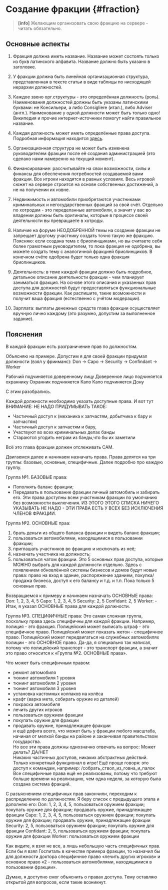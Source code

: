 # Создание фракции {#fraction}

> **[info]** Желающим организовать свою фракцию на сервере - читать обязательно.

## Основные аспекты

1. Фракция должна иметь название. Название может состоять только из букв латинского алфавита. Название должно быть указано в заголовке.

2. У фракции должна быть линейная организационная структура, представленная в тексте статьи в виде таблицы по нисходящей иерархии должностей.

3. Каждое звено орг.структуры - это определённая должность (роль). Наименования должностей должны быть указаны латинскими буквами: не Консильери, а либо Consigliere (итал.), либо Adviser (англ.). Наименование у одной должности может быть только одно! Википедия и прочие интернет-источники помогут найти правильное название.

4. Каждая должность может иметь определённые права доступа. Подробная информация находится [здесь](/dopinfo/createfraction.md).

5. Организационная структура не может быть изменена руководителем фракции после её создания администрацией (это сделано нами намеренно на текущий момент).

6. Финансирование: рассчитывайте на свои возможности, силы и финансы для обеспечения потребностей создаваемой вами фракции. Все игроки находятся в равных условиях. Весь игровой сюжет на сервере строится на основе собственных достижений, а не на получении их извне.

7. Недвижимость и автомобили приобретаются участниками криминальных и негосударственных фракций за свой счёт. Отдельно по хотродам - это переделанные автомобили, а значит у вас во владении должны быть оригиналы, которые в процессе своей деятельности вы превращаете в хотроды.

8. Наличие на форуме НЕОДОБРЕННОЙ темы на создание фракции не запрещает другому участнику создать точно такую же фракцию. Поясняю: если создана тема с бриолинщиками, но вы считаете себя более грамотным руководителем, то пока фракция не одобрена, вы можете создать тему с аналогичной фракцией бриолинщиков. В конечном счёте одобрена будет только одна фракция бриолинщиков.

9. Деятельность: в теме каждой фракции должно быть подробное, детальное описание деятельности фракции - чем планирует заниматься фракция. На основе этого описания и указанных прав доступа для должностей будут предоставляться функциональные возможности фракции. Как распишите, такие возможности и получит ваша фракция (естественно с учётом модерации).

10. Зарплата: выплаты денежных средств глава фракции осуществляет вручную лично каждому (это разумно, допустим за выполненное задание).

## Пояснения

В каждой фракции есть разграничение прав по должностям.

Объясняю на примере. Допустим я для своей фракции придумал должности (взял у фрииманс): Don -> Capo -> Security -> Confindant -> Worker

Рабочий подчиняется доверенному лицу
Доверенное лицо подчиняется охраннику
Охранник подчиняется Капо
Капо подчиняется Дону

С этим разобрались.

Каждой должности необходимо указать доступные права. И вот тут ВНИМАНИЕ:
НЕ НАДО ПРИДУМЫВАТЬ ТАКОЕ:
- Частичный доступ к (механика к запчастям, добытчика к бару и запчастям)
- Частичный доступ к запчастям и бару,
- Участвуют во всех криминальных делах банды
- Стараются угодить неграм из банды,что бы их заметили

Всё это глава фракции должен отслеживать САМ.

Двигаемся далее и начинаем назначать права.
Права делятся на три группы: базовые, основные, специфичные. Далее подробно про каждую группу.

Группа №1. БАЗОВЫЕ права:
- Пополнять баланс фракции;
- Передавать в пользование фракции личный автомобиль и забирать его.
Эти права доступны всем участникам фракции по умолчанию без возможности выключения. ИЗ ЭТОГО ЭТОГО СПИСКА НИЧЕГО УКАЗЫВАТЬ НЕ НАДО - ЭТИ ПРАВА ЕСТЬ У ВСЕХ БЕЗ ИСКЛЮЧЕНИЯ ЧЛЕНОВ ФРАКЦИИ.

Группа №2. ОСНОВНЫЕ праа:
1. брать деньги из общего баланса фракции и видеть баланс фракции;
2. пользоваться автомобилями, находящимися в пользовании фракции;
3. приглашать участников во фракцию и исключать из неё;
4. назначать участника на должность;
5. пользоваться чатом фракции.
Это 5 основных прав доступа, которые МОЖНО выбрать для каждой должности отдельно.
Здесь с появлением обновлённой системы бизнесов и домов будут новые права: право на вход в здание, распоряжение зданием, покупка/продажа бизнеса, доступ к его балансу и т.д. и т.п.
Пока только 5 основных прав.

Возвращаемся к примеру и начинаем назначать ОСНОВНЫЕ права:
Don: 1, 2, 3, 4, 5
Capo: 1, 2, 3, 4, 5
Security: 2, 5
Confidant: 2, 5
Worker: -
Итак, я указал ОСНОВНЫЕ права для каждой должности.

Группа №3. СПЕЦИФИЧНЫЕ права:
Это самая сложная группа, поскольку права здесь специфичны для каждой фракции.
Например, полиция - это фракция.
Полицейский может выписать штраф - это специфичное право.
Полицейский может показать жетон - специфичное право.
Полицейский может передвигаться на служебных автомобилях полиции - это ОСНОВНОЕ право. Да-да, я специально так написал, потому что полицейский транспорт - это транспорт фракции, а значит это право относится к «Группа №2. ОСНОВНЫЕ права».

Что может быть специфичным правом:

- ремонт автомобиля  
- тюнинг автомобиля 1 уровня  
- тюнинг автомобиля 2 уровня  
- тюнинг автомобиля 3 уровня  
- установка кастомных колпаков на колёса  
- крафт (варка мета, собирать оружие из деталей)  
- покраска автомобиля  
- лечить других игроков  
- пользоваться оружием фракции  
- покупать оружие для фракции  
- продавать оружие, принадлежащее фракции  
и ещё дофига всего, что может быть у фракции любого масштаба, начиная от мелкой банды на районе и заканчивая правительством государства.  
Но все эти права должны однозначно отвечать на вопрос: Может делать? ДА/НЕТ  
Никаких частичных доступов, никаких абстрактных действий. Только конкретный функционал в игре! Ещё проще говоря: это доступ к командам, например: /собрать_ствол_из_говна_и_палок  
Все специфичные права ещё не реализованы, потому что требуют больше времени на реализацию, чем одна неделя, за которую была создана система фракций.  

С разъяснением специфичных прав закончили, переходим к распределению по должностям.
Я беру список с предыдущего этапа и дополняю его:
Don: 1, 2, 3, 4, 5, пользоваться оружием фракции; покупать оружие для фракции; продавать оружие, принадлежащее фракции
Capo: 1, 2, 3, 4, 5, пользоваться оружием фракции; покупать оружие для фракции; продавать оружие, принадлежащее фракции
Security: 2, 5, пользоваться оружием фракции; покупать оружие для фракции
Confidant: 2, 5, пользоваться оружием фракции; покупать оружие для фракции
Worker: пользоваться оружием фракции

Как видите, я взял не все, а лишь небольшую часть специфичных прав. Если бы я взял Госпиталь в качестве примера фракции, то назначил бы для должности доктора специфичное право «лечить других игроков» и основное право «2 - пользоваться автомобилями, находящимися в пользовании фракции».

Думаю, я доступно смог объяснить о правах доступа.
Тему оставляю открытой для вопросов, если такие возникнут.
